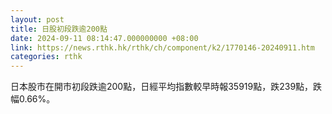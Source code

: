 ```yaml
---
layout: post
title: 日股初段跌逾200點
date: 2024-09-11 08:14:47.000000000 +08:00
link: https://news.rthk.hk/rthk/ch/component/k2/1770146-20240911.htm
categories: rthk
---
```


日本股市在開市初段跌逾200點，日經平均指數較早時報35919點，跌239點，跌幅0.66%。
